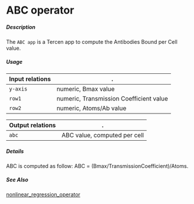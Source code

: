 # ABC operator

##### Description

The `ABC app` is a Tercen app to compute the Antibodies Bound per Cell value.

##### Usage

Input relations|.
---|---
`y-axis`        | numeric, Bmax value 
`row1`        | numeric, Transmission Coefficient value 
`row2`        | numeric, Atoms/Ab value 

Output relations|.
---|---
`abc`        | ABC value, computed per cell

##### Details

ABC is computed as follow: ABC = (Bmax/TransmissionCoefficient)/Atoms.

##### See Also

[nonlinear_regression_operator](https://github.com/tercen/nonlinear_regression_operator)

